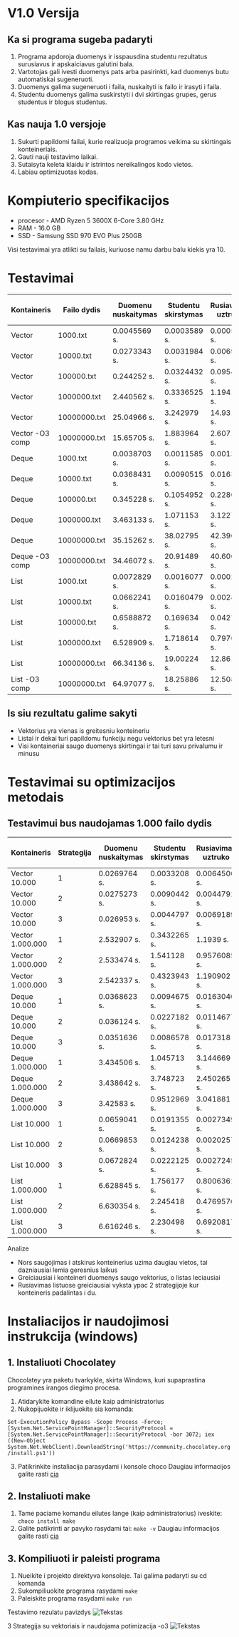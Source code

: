 # V1.0 Versija
## Ka si programa sugeba padaryti
1. Programa apdoroja duomenys ir isspausdina studentu rezultatus surusiavus ir apskaiciavus galutini bala.
2. Vartotojas gali ivesti duomenys pats arba pasirinkti, kad duomenys butu automatiskai sugeneruoti.
3. Duomenys galima sugeneruoti i faila, nuskaityti is failo ir irasyti i faila.
4. Studentu duomenys galima suskirstyti i dvi skirtingas grupes, gerus studentus ir blogus studentus.
## Kas nauja 1.0 versjoje
1. Sukurti papildomi failai, kurie realizuoja programos veikima su skirtingais konteineriais.
2. Gauti nauji testavimo laikai.
3. Sutaisyta keleta klaidu ir istrintos nereikalingos kodo vietos.
4. Labiau optimizuotas kodas.


# Kompiuterio specifikacijos
* procesor - AMD Ryzen 5 3600X 6-Core 3.80 GHz
* RAM - 16.0 GB
* SSD - Samsung SSD 970 EVO Plus 250GB

Visi testavimai yra atlikti su failais, kuriuose namu darbu balu kiekis yra 10.
# Testavimai
|Kontaineris        |Failo dydis        |Duomenu nuskaitymas|Studentu skirstymas|Rusiavimas uztruko |Visas darbo laikas |
|-------------------|-------------------|-------------------|-------------------|-------------------|-------------------|
|Vector             |1000.txt           |0.0045569 s.       |0.0003589 s.       |0.0005984 s.       |0.0055142 s.       |
|Vector             |10000.txt          |0.0273343 s.       |0.0031984 s.       |0.006994 s.        |0.0375267 s.       |
|Vector             |100000.txt         |0.244252 s.        |0.0324432 s.       |0.0954053 s.       |0.3721005 s.       |
|Vector             |1000000.txt        |2.440562 s.        |0.3336525 s.       |1.194114 s.        |3.968329 s.        |
|Vector             |10000000.txt       |25.04966 s.        |3.242979 s.        |14.93185 s.        |43.22449 s.        |
|Vector -O3 comp    |10000000.txt       |15.65705 s.        |1.883964 s.        |2.607147 s.        |20.14816 s.        |
|Deque              |1000.txt           |0.0038703 s.       |0.0011585 s.       |0.0013087 s.       |0.0063375 s.       |
|Deque              |10000.txt          |0.0368431 s.       |0.0090515 s.       |0.0163642 s.       |0.0622588 s.       |
|Deque              |100000.txt         |0.345228 s.        |0.1054952 s.       |0.2280989 s.       |0.6788221 s.       |
|Deque              |1000000.txt        |3.463133 s.        |1.071153 s.        |3.122757 s.        |7.657043 s.        |
|Deque              |10000000.txt       |35.15262 s.        |38.02795 s.        |42.39097 s.        |115.5715 s.        |
|Deque  -O3 comp    |10000000.txt       |34.46072 s.        |20.91489 s.        |40.60071 s.        |95.97631 s.        |
|List               |1000.txt           |0.0072829 s.       |0.0016077 s.       |0.0002648 s.       |0.0091554 s.       |
|List               |10000.txt          |0.0662241 s.       |0.0160479 s.       |0.0028182 s.       |0.0850902 s.       |
|List               |100000.txt         |0.6588872 s.       |0.169634 s.        |0.0427512 s.       |0.8712724 s.       |
|List               |1000000.txt        |6.528909 s.        |1.718614 s.        |0.797603 s.        |9.045125 s.        |
|List               |10000000.txt       |66.34136 s.        |19.00224 s.        |12.86155 s.        |98.20515 s.        |
|List   -O3 comp    |10000000.txt       |64.97077 s.        |18.25886 s.        |12.50814 s.        |95.73778 s.        |

## Is siu rezultatu galime sakyti
* Vektorius yra vienas is greitesniu konteineriu
* Listai ir dekai turi papildomu funkciju negu vektorius bet yra letesni
* Visi kontaineriai saugo duomenys skirtingai ir tai turi savu privalumu ir minusu

# Testavimai su optimizacijos metodais
## Testavimui bus naudojamas 1.000 failo dydis
|Kontaineris        |Strategija         |Duomenu nuskaitymas|Studentu skirstymas|Rusiavimas uztruko |Visas darbo laikas |
|-------------------|-------------------|-------------------|-------------------|-------------------|-------------------|
|Vector  10.000     |1                  |0.0269764 s.       |0.0033208 s.       |0.0064506 s.       |0.0367478 s.       |
|Vector  10.000     |2                  |0.0275273 s.       |0.0090442 s.       |0.0044791 s.       |0.0410506 s.       |
|Vector  10.000     |3                  |0.026953 s.        |0.0044797 s.       |0.0069189 s.       |0.0383516 s.       |
|Vector  1.000.000  |1                  |2.532907 s.        |0.3432265 s.       |1.1939 s.          |4.070033 s.        |
|Vector  1.000.000  |2                  |2.533474 s.        |1.541128 s.        |0.9576085 s.       |5.032211 s.        |
|Vector  1.000.000  |3                  |2.542337 s.        |0.4323943 s.       |1.190902 s.        |4.165633 s.        |
|Deque   10.000     |1                  |0.0368623 s.       |0.0094675 s.       |0.0163046 s.       |0.0626344 s.       |
|Deque   10.000     |2                  |0.036124 s.        |0.0227182 s.       |0.0114677 s.       |0.0703099 s.       |
|Deque   10.000     |3                  |0.0351636 s.       |0.0086578 s.       |0.017318 s.        |0.0611394 s.       |
|Deque   1.000.000  |1                  |3.434506 s.        |1.045713 s.        |3.144669 s.        |7.624887 s.        |
|Deque   1.000.000  |2                  |3.438642 s.        |3.748723 s.        |2.450265 s.        |9.63763 s.         | 
|Deque   1.000.000  |3                  |3.42583 s.         |0.9512969 s.       |3.041881 s.        |7.419007 s.        |
|List    10.000     |1                  |0.0659041 s.       |0.0191355 s.       |0.0027349 s.       |0.0877745 s.       |
|List    10.000     |2                  |0.0669853 s.       |0.0124238 s.       |0.0020257 s.       |0.0814348 s.       |
|List    10.000     |3                  |0.0672824 s.       |0.0222125 s.       |0.0027245 s.       |0.0922194 s.       |
|List    1.000.000  |1                  |6.628845 s.        |1.756177 s.        |0.8006361 s.       |9.185658 s.        |
|List    1.000.000  |2                  |6.630354 s.        |2.245418 s.        |0.4769576 s.       |9.35273 s.         |
|List    1.000.000  |3                  |6.616246 s.        |2.230498 s.        |0.6920817 s.       |9.538825 s.        |

Analize
* Nors saugojimas i atskirus konteinerius uzima daugiau vietos, tai dazniausiai lemia geresnius laikus
* Greiciausiai i konteineri duomenys saugo vektorius, o listas leciausiai
* Rusiavimas listuose greiciausiai vyksta ypac 2 strategijoje kur konteineris padalintas i du.

# Instaliacijos ir naudojimosi instrukcija (windows)
## 1. Instaliuoti Chocolatey 
Chocolatey yra paketu tvarkykle, skirta Windows, kuri supaprastina programines irangos diegimo procesa.
1. Atidarykite komandine eilute kaip administratorius
2. Nukopijuokite ir iklijuokite sia komanda:

`Set-ExecutionPolicy Bypass -Scope Process -Force; [System.Net.ServicePointManager]::SecurityProtocol = [System.Net.ServicePointManager]::SecurityProtocol -bor 3072; iex ((New-Object System.Net.WebClient).DownloadString('https://community.chocolatey.org/install.ps1'))`

3. Patikrinkite instaliacija parasydami i konsole choco
Daugiau informacijos galite rasti [cia](https://chocolatey.org/install)
## 2. Instaliuoti make
1. Tame paciame komandu eilutes lange (kaip administratorius) iveskite:
`choco install make`
2. Galite patikrinti ar pavyko rasydami tai:
`make -v`
Daugiau informacijos galite rasti [cia](https://community.chocolatey.org/packages/make)
## 3. Kompiliuoti ir paleisti programa
1. Nueikite i projekto direktyva konsoleje.
Tai galima padaryti su cd komanda
2. Sukompiliuokite programa rasydami `make`
3. Paleiskite programa rasydami `make run`

Testavimo rezulatu pavizdys ![Tekstas](/images/image.png)

3 Strategija su vektoriais ir naudojama potimizacija -o3 ![Tekstas](/images/3strat-o3.png)
